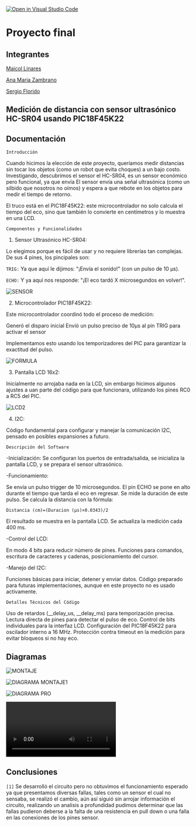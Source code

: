 [![Open in Visual Studio Code](https://classroom.github.com/assets/open-in-vscode-2e0aaae1b6195c2367325f4f02e2d04e9abb55f0b24a779b69b11b9e10269abc.svg)](https://classroom.github.com/online_ide?assignment_repo_id=19632572&assignment_repo_type=AssignmentRepo)
# Proyecto final

## Integrantes

[Maicol Linares](https://github.com/Maiik14)

[Ana Maria Zambrano](https://github.com/anazambranolozano)

[Sergio Florido](https://github.com/sergioflorido)

## Medición de distancia con sensor ultrasónico HC-SR04 usando PIC18F45K22

## Documentación

`Introducción`

Cuando hicimos la elección de este proyecto, queríamos medir distancias sin tocar los objetos (como un robot que evita choques) a un bajo costo. Investigando, descubrimos el sensor el HC-SR04, es un sensor económico pero funcional, ya que envía El sensor envía una señal ultrasónica (como un silbido que nosotros no oímos) y espera a que rebote en los objetos para medir el tiempo de retorno.

El truco está en el PIC18F45K22: este microcontrolador no solo calcula el tiempo del eco, sino que también lo convierte en centímetros y lo muestra en una LCD.

`Componentes y Funcionalidades`

1. Sensor Ultrasónico HC-SR04:

Lo elegimos porque es fácil de usar y no requiere librerías tan complejas. De sus 4 pines, los pincipales son: 

`TRIG:` Ya que aquí le dijimos: "¡Envía el sonido!" (con un pulso de 10 µs).

`ECHO:` Y ya aquí nos responde: "¡El eco tardó X microsegundos en volver!".

![SENSOR](/IMAGENES/SENSOR.png)

2. Microcontrolador PIC18F45K22:

Este microcontrolador coordinó todo el proceso de medición:

Generó el disparo inicial
Envíó un pulso preciso de 10µs al pin TRIG para activar el sensor

Implementamos esto usando los temporizadores del PIC para garantizar la exactitud del pulso.

![FORMULA](/IMAGENES/FORMULA.png)

3. Pantalla LCD 16x2:

Inicialmente no arrojaba nada en la LCD, sin embargo hicimos algunos ajustes a uan parte del código para que funcionara, utilizando los pines RC0 a RC5 del PIC.

![LCD2](/IMAGENES/LCD2.png)

4. I2C:

Código fundamental para configurar y manejar la comunicación I2C, pensado en posibles expansiones a futuro.



`Descripción del Software`

-Inicialización:
Se configuran los puertos de entrada/salida, se inicializa la pantalla LCD, y se prepara el sensor ultrasónico.

-Funcionamiento:

Se envía un pulso trigger de 10 microsegundos.
El pin ECHO se pone en alto durante el tiempo que tarda el eco en regresar.
Se mide la duración de este pulso.
Se calcula la distancia con la fórmula:

`Distancia (cm)=(Duracion (µs)×0.0343)/2`

​El resultado se muestra en la pantalla LCD.
Se actualiza la medición cada 400 ms.

-Control del LCD:

En modo 4 bits para reducir número de pines.
Funciones para comandos, escritura de caracteres y cadenas, posicionamiento del cursor.

-Manejo del I2C:

Funciones básicas para iniciar, detener y enviar datos.
Código preparado para futuras implementaciones, aunque en este proyecto no es usado activamente.

`Detalles Técnicos del Código`

Uso de retardos (__delay_us, __delay_ms) para temporización precisa.
Lectura directa de pines para detectar el pulso de eco.
Control de bits individuales para la interfaz LCD.
Configuración del PIC18F45K22 para oscilador interno a 16 MHz.
Protección contra timeout en la medición para evitar bloqueos si no hay eco.

## Diagramas

![MONTAJE](/IMAGENES/MONTAJE.jpeg)

![DIAGRAMA MONTAJE1](/IMAGENES/DIAGRAMA%20MONTAJE1.png)


![DIAGRAMA PRO](/IMAGENES/DIAGRAMA%20PRO.jpg)

![VIDEO DEL MONTAJE Y CODIGO](https://github.com/ECCI-microprocesadores/proyecto-entrega-final-g2-e2/blob/main/IMAGENES/proy.mp4)

## Conclusiones

`[1]` Se desarrolló el circuito pero no obtuvimos el funcionamiento esperado ya que presentamos diversas fallas, tales como un sensor el cual no sensaba, se realizó el cambio, aún así siguió sin arrojar información el circuito, realizando un analisis a profundidad pudimos determinar que las fallas pudieron deberse a la falta de una resistencia en pull down o una falla en las conexiones de los pines sensor.


